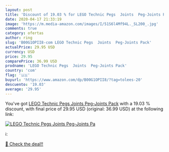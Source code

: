 ```yaml
---
layout: post
title: 'Discount of 19.03 % for LEGO Technic Pegs  Joints  Peg-Joints Pa'
date: 2020-04-17 21:33:19
image: 'https://m.media-amazon.com/images/I/51S6l4Mf94L._SL200_.jpg'
comments: true
category: ofertas
author: ring
slug: 'B00G1OPII8-com LEGO Technic Pegs  Joints  Peg-Joints Pack'
actualPrice: 29.95 USD
currency: USD
price: 29.95
comparePrice: 36.99 USD
prodname: 'LEGO Technic Pegs  Joints  Peg-Joints Pack'
country: 'com'
flag: '🇺🇸'
buyurl: 'https://www.amazon.com/dp/B00G1OPII8/?tag=tolees-20'
descuento: '19.03'
average: '29.95'
---
```


You've got [LEGO Technic Pegs  Joints  Peg-Joints Pack](https://www.amazon.com/dp/B00G1OPII8/?tag=tolees-20) with a  19.03 % discount, with final price of 29.95 USD (original: 36.99 USD) at the following link:

[![LEGO Technic Pegs  Joints  Peg-Joints Pa](https://m.media-amazon.com/images/I/51S6l4Mf94L._SL200_.jpg)](https://www.amazon.com/dp/B00G1OPII8/?tag=tolees-20)

ℹ️:


[🛒 Check the deal!!](https://www.amazon.com/dp/B00G1OPII8/?tag=tolees-20)
